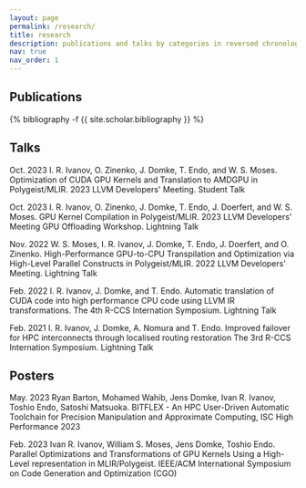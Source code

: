 ```yaml
---
layout: page
permalink: /research/
title: research
description: publications and talks by categories in reversed chronological order.
nav: true
nav_order: 1
---
```

<!-- _pages/publications.md -->
## Publications
<div class="publications">

{% bibliography -f {{ site.scholar.bibliography }} %}

</div>

## Talks
<div class="talks">

Oct. 2023
 I. R. Ivanov, O. Zinenko, J. Domke, T. Endo, and W. S. Moses.
Optimization of CUDA GPU Kernels and Translation to AMDGPU in Polygeist/MLIR. 2023 LLVM Developers' Meeting. Student Talk

Oct. 2023
 I. R. Ivanov, O. Zinenko, J. Domke, T. Endo, J. Doerfert, and W. S. Moses.
GPU Kernel Compilation in Polygeist/MLIR. 2023 LLVM Developers' Meeting GPU Offloading Workshop. Lightning Talk

Nov. 2022
 W. S. Moses, I. R. Ivanov, J. Domke, T. Endo, J. Doerfert, and O. Zinenko.
High-Performance GPU-to-CPU Transpilation and Optimization via High-Level Parallel Constructs in Polygeist/MLIR. 2022 LLVM Developers' Meeting. Lightning Talk

Feb. 2022
I. R. Ivanov, J. Domke, and T. Endo. Automatic translation
  of CUDA code into high performance CPU code using LLVM IR transformations. The
  4th R-CCS Internation Symposium. Lightning Talk

Feb. 2021
  I. R. Ivanov, J. Domke, A. Nomura and T. Endo.
  Improved failover for HPC interconnects through localised routing
  restoration The 3rd R-CCS Internation Symposium. Lightning Talk

</div>

## Posters
<div class="posters">

May. 2023
Ryan Barton, Mohamed Wahib, Jens Domke, Ivan R. Ivanov, Toshio Endo, Satoshi Matsuoka.
BITFLEX - An HPC User-Driven Automatic Toolchain for Precision Manipulation and Approximate Computing, ISC High Performance 2023

Feb. 2023
Ivan R. Ivanov, William S. Moses, Jens Domke, Toshio Endo. Parallel Optimizations and Transformations of GPU Kernels Using a High-Level representation in MLIR/Polygeist. IEEE/ACM International Symposium on Code Generation and Optimization (CGO)

</div>

